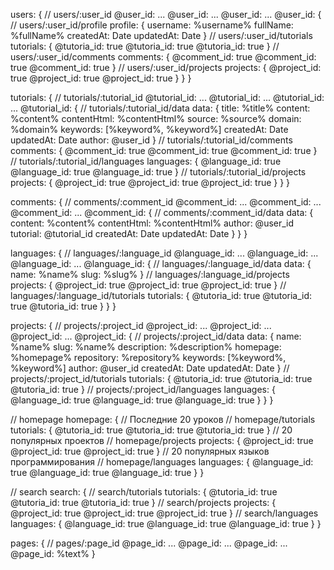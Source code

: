 
users: {
  // users/:user_id
  @user_id: ...
  @user_id: ...
  @user_id: ...
  @user_id: {
    // users/:user_id/profile
    profile: {
      username: %username%
      fullName: %fullName%
      createdAt: Date
      updatedAt: Date 
    }
    // users/:user_id/tutorials
    tutorials: {
      @tutoria_id: true
      @tutoria_id: true
      @tutoria_id: true
    }
    // users/:user_id/comments
    comments: {
      @comment_id: true
      @comment_id: true
      @comment_id: true
    }
    // users/:user_id/projects
    projects: {
      @project_id: true
      @project_id: true
      @project_id: true
    }
  }
}

tutorials: {
  // tutorials/:tutorial_id
  @tutorial_id: ...
  @tutorial_id: ...
  @tutorial_id: ...
  @tutorial_id: {
    // tutorials/:tutorial_id/data
    data: {
      title: %title%
      content: %content%
      contentHtml: %contentHtml%
      source: %source%
      domain: %domain%
      keywords: [%keyword%, %keyword%]
      createdAt: Date
      updatedAt: Date 
      author: @user_id
    }
    // tutorials/:tutorial_id/comments
    comments: {
      @comment_id: true
      @comment_id: true
      @comment_id: true
    }
    // tutorials/:tutorial_id/languages
    languages: {
      @language_id: true
      @language_id: true
      @language_id: true
    }
    // tutorials/:tutorial_id/projects
    projects: {
      @project_id: true
      @project_id: true
      @project_id: true
    }
  }
}

comments: {
  // comments/:comment_id
  @comment_id: ...
  @comment_id: ...
  @comment_id: ...
  @comment_id: {
    // comments/:comment_id/data
    data: {
      content: %content%
      contentHtml: %contentHtml%
      author: @user_id
      tutorial: @tutorial_id
      createdAt: Date
      updatedAt: Date 
    }
  }
}

languages: {
  // languages/:language_id
  @language_id: ...
  @language_id: ...
  @language_id: ...
  @language_id: {
    // languages/:language_id/data
    data: {
      name: %name%
      slug: %slug%
    }
    // languages/:language_id/projects
    projects: {
      @project_id: true
      @project_id: true
      @project_id: true
    }
    // languages/:language_id/tutorials
    tutorials: {
      @tutoria_id: true
      @tutoria_id: true
      @tutoria_id: true
    }
  }
}

projects: {
  // projects/:project_id
  @project_id: ...
  @project_id: ...
  @project_id: ...
  @project_id: {
    // projects/:project_id/data
    data: {
      name: %name%
      slug: %name%
      description: %description%
      homepage: %homepage%
      repository: %repository%
      keywords: [%keyword%, %keyword%]
      author: @user_id
      createdAt: Date
      updatedAt: Date 
    }
    // projects/:project_id/tutorials
    tutorials: {
      @tutoria_id: true
      @tutoria_id: true
      @tutoria_id: true
    }
    // projects/:project_id/languages
    languages: {
      @language_id: true
      @language_id: true
      @language_id: true
    }
  }
}

// homepage
homepage: {
  // Последние 20 уроков
  // homepage/tutorials
  tutorials: {
    @tutoria_id: true
    @tutoria_id: true
    @tutoria_id: true
  }
  // 20 популярных проектов
  // homepage/projects
  projects: {
    @project_id: true
    @project_id: true
    @project_id: true
  }
  // 20 популярных языков программирования
  // homepage/languages
  languages: {
    @language_id: true
    @language_id: true
    @language_id: true
  }
}

// search
search: {
  // search/tutorials
  tutorials: {
    @tutoria_id: true
    @tutoria_id: true
    @tutoria_id: true
  }
  // search/projects
  projects: {
    @project_id: true
    @project_id: true
    @project_id: true
  }
  // search/languages
  languages: {
    @language_id: true
    @language_id: true
    @language_id: true
  } 
}

pages: {
  // pages/:page_id
  @page_id: ...
  @page_id: ...
  @page_id: ...
  @page_id: %text%
}




